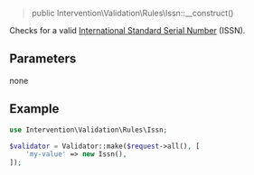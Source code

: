 > public Intervention\Validation\Rules\Issn::__construct()

Checks for a valid [International Standard Serial Number](https://en.wikipedia.org/wiki/International_Standard_Serial_Number) (ISSN).

## Parameters

none

## Example

```php
use Intervention\Validation\Rules\Issn;

$validator = Validator::make($request->all(), [
    'my-value' => new Issn(),
]);
```


